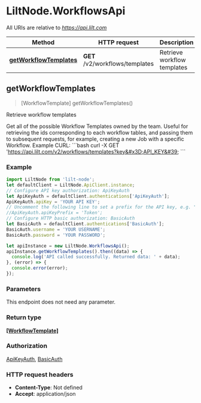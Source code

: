 # LiltNode.WorkflowsApi

All URIs are relative to *https://api.lilt.com*

Method | HTTP request | Description
------------- | ------------- | -------------
[**getWorkflowTemplates**](WorkflowsApi.md#getWorkflowTemplates) | **GET** /v2/workflows/templates | Retrieve workflow templates



## getWorkflowTemplates

> [WorkflowTemplate] getWorkflowTemplates()

Retrieve workflow templates

Get all of the possible Workflow Templates owned by the team. Useful for retrieving the ids corresponding to each workflow tables, and passing them to subsequent requests, for example, creating a new Job with a specific Workflow. Example CURL: &#x60;&#x60;&#x60;bash curl -X GET &#39;https://api.lilt.com/v2/workflows/templates?key&#x3D;API_KEY&#39; &#x60;&#x60;&#x60; 

### Example

```javascript
import LiltNode from 'lilt-node';
let defaultClient = LiltNode.ApiClient.instance;
// Configure API key authorization: ApiKeyAuth
let ApiKeyAuth = defaultClient.authentications['ApiKeyAuth'];
ApiKeyAuth.apiKey = 'YOUR API KEY';
// Uncomment the following line to set a prefix for the API key, e.g. "Token" (defaults to null)
//ApiKeyAuth.apiKeyPrefix = 'Token';
// Configure HTTP basic authorization: BasicAuth
let BasicAuth = defaultClient.authentications['BasicAuth'];
BasicAuth.username = 'YOUR USERNAME';
BasicAuth.password = 'YOUR PASSWORD';

let apiInstance = new LiltNode.WorkflowsApi();
apiInstance.getWorkflowTemplates().then((data) => {
  console.log('API called successfully. Returned data: ' + data);
}, (error) => {
  console.error(error);
});

```

### Parameters

This endpoint does not need any parameter.

### Return type

[**[WorkflowTemplate]**](WorkflowTemplate.md)

### Authorization

[ApiKeyAuth](../README.md#ApiKeyAuth), [BasicAuth](../README.md#BasicAuth)

### HTTP request headers

- **Content-Type**: Not defined
- **Accept**: application/json


